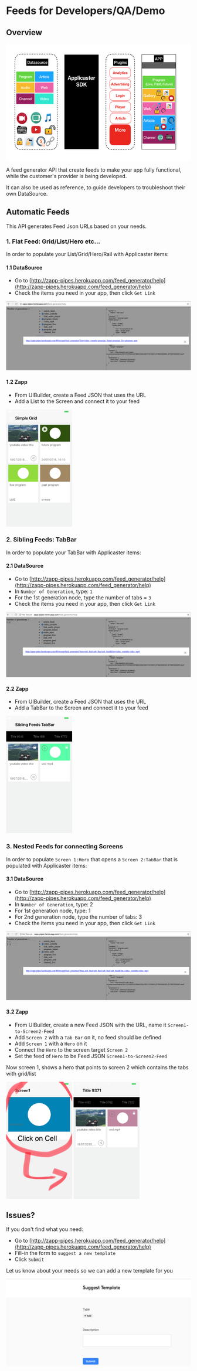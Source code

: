 # Feeds for Developers/QA/Demo

## Overview

<img src="autofeed.png" height="320">

A feed generator API that create feeds to make your app fully functional, while the customer's provider is being developed.

It can also be used as reference, to guide developers to troubleshoot their own DataSource.

## Automatic Feeds

This API generates Feed Json URLs based on your needs. 

### 1. Flat Feed: Grid/List/Hero etc...

In order to populate your List/Grid/Hero/Rail with Applicaster items: 

#### 1.1 DataSource

- Go to [http://zapp-pipes.herokuapp.com/feed_generator/help](http://zapp-pipes.herokuapp.com/feed_generator/help)
- Check the items you need in your app, then click `Get Link`

![feed_list_or_grid](./feed-list.png)

#### 1.2 Zapp

- From UIBuilder, create a Feed JSON that uses the URL
- Add a List to the Screen and connect it to your feed

<img src="simple-grid.png" height="320">

### 2. Sibling Feeds: TabBar

In order to populate your TabBar with Applicaster items: 

#### 2.1 DataSource

- Go to [http://zapp-pipes.herokuapp.com/feed_generator/help](http://zapp-pipes.herokuapp.com/feed_generator/help)
- In `Number of Generation`, type: `1`
- For the 1st generation node, type the number of tabs = `3`
- Check the items you need in your app, then click `Get Link`

![feed_tabs](./feed-tabs.png)

#### 2.2 Zapp

- From UIBuilder, create a Feed JSON that uses the URL
- Add a TabBar to the Screen and connect it to your feed

<img src="sibling-feeds-tabbar.png" height="320">

### 3. Nested Feeds for connecting Screens

In order to populate `Screen 1:Hero` that opens a `Screen 2:TabBar` that is populated with Applicaster items:

#### 3.1 DataSource

- Go to [http://zapp-pipes.herokuapp.com/feed_generator/help](http://zapp-pipes.herokuapp.com/feed_generator/help)
- In `Number of Generation`, type: 2
- For 1st generation node, type: 1
- For 2nd generation node, type the number of tabs: 3
- Check the items you need in your app, then click `Get Link`

![feed-connect-list-to-tabs.png](./feed-connect-list-to-tabs.png)

#### 3.2 Zapp

- From UIBuilder, create a new Feed JSON with the URL, name it `Screen1-to-Screen2-Feed`
- Add `Screen 2` with a `Tab Bar` on it, no feed should be defined
- Add `Screen 1` with a `Hero` on it
- Connect the `Hero` to the screen target `Screen 2`
- Set the feed of `Hero` to be Feed JSON `Screen1-to-Screen2-Feed`

Now screen 1, shows a hero that points to screen 2 which contains the tabs with grid/list

<img src="screen1.jpg" height="320">    <img src="screen2.png" height="320">

## Issues?

If you don't find what you need:

- Go to [http://zapp-pipes.herokuapp.com/feed_generator/help](http://zapp-pipes.herokuapp.com/feed_generator/help)
- Fill-in the form to `suggest a new template`
- Click `Submit`

Let us know about your needs so we can add a new template for you

![suggest-new-template.png](./suggest-new-template.png)


